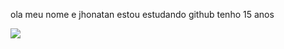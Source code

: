 ola meu nome e jhonatan estou estudando github
tenho 15 anos 


![](https://media1.tenor.com/m/PiQGnDVHI-4AAAAd/free-fire.gif)
